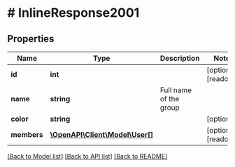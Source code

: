 # # InlineResponse2001

## Properties

Name | Type | Description | Notes
------------ | ------------- | ------------- | -------------
**id** | **int** |  | [optional] [readonly]
**name** | **string** | Full name of the group |
**color** | **string** |  | [optional]
**members** | [**\OpenAPI\Client\Model\User[]**](User.md) |  | [optional] [readonly]

[[Back to Model list]](../../README.md#models) [[Back to API list]](../../README.md#endpoints) [[Back to README]](../../README.md)
